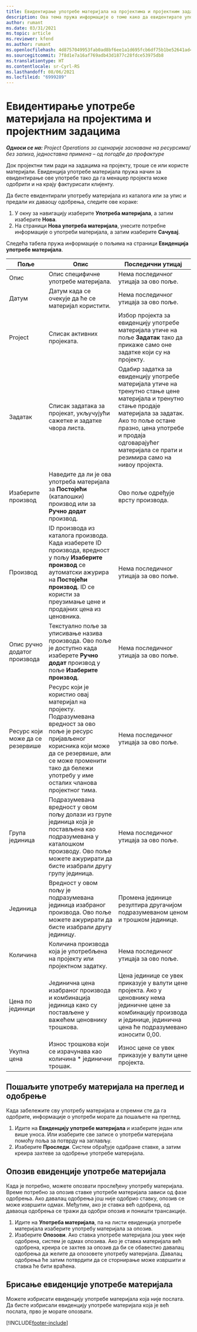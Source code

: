 ```yaml
---
title: Евидентирање употребе материјала на пројектима и пројектним задацима
description: Ова тема пружа информације о томе како да евидентирате употребу материјала према пројектима и пројектним задацима.
author: rumant
ms.date: 03/31/2021
ms.topic: article
ms.reviewer: kfend
ms.author: rumant
ms.openlocfilehash: 4d8757049953fab0ad8bf6ee1a1d695fcb6df75b1be52641ad4af3b3137d7a0a
ms.sourcegitcommit: 7f8d1e7a16af769adb43d1877c28fdce53975db8
ms.translationtype: HT
ms.contentlocale: sr-Cyrl-RS
ms.lasthandoff: 08/06/2021
ms.locfileid: "6999289"
---
```

# <a name="record-material-usage-on-projects-and-project-tasks"></a>Евидентирање употребе материјала на пројектима и пројектним задацима

_**Односи се на:** Project Operations за сценарије засноване на ресурсима/без залиха, једноставна примена – од погодбе до профактуре_

Док пројектни тим ради на задацима на пројекту, троше се или користе материјали. Евиденција употребе материјала пружа начин за евидентирање ове употребе тако да га менаџер пројекта може одобрити и на крају фактурисати клијенту. 

Да бисте евидентирали употребу материјала из каталога или за упис и предали их даваоцу одобрења, следите ове кораке: 

1. У окну за навигацију изаберите **Употреба материјала**, а затим изаберите **Нова**.
2. На страници **Нова употреба материјала**, унесите потребне информације о употреби материјала, а затим изаберите **Сачувај**.

Следећа табела пружа информације о пољима на страници **Евиденција употребе материјала**. 

| **Поље** | **Опис** | **Последични утицај** |
| --- | --- | --- |
| Опис | Опис специфичне употребе материјала. | Нема последичног утицаја за ово поље. |
| Датум | Датум када се очекује да ће се материјал користити. | Нема последичног утицаја за ово поље. |
| Project | Списак активних пројеката. | Избор пројекта за евиденцију употребе материјала утиче на поље **Задатак** тако да прикаже само оне задатке који су на пројекту. |
| Задатак | Списак задатака за пројекат, укључујући сажетке и задатке чвора листа. | Одабир задатка за евиденцију употребе материјала утиче на тренутно стање цене материјала и тренутно стање продаје материјала за задатак. Ако то поље остане празно, цена употребе и продаја одговарајућег материјала се прати и резимира само на нивоу пројекта. |
| Изаберите производ | Наведите да ли је ова употреба материјала за **Постојећи** (каталошки) производ или за **Ручно додат** производ. | Ово поље одређује врсту производа. |
| Производ | ID производа из каталога производа. Када изаберете ID производа, вредност у пољу **Изаберите производ** се аутоматски ажурира на **Постојећи производ**. ID се користи за преузимање цене и продајних цена из ценовника. | Нема последичног утицаја за ово поље. |
| Опис ручно додатог производа | Текстуално поље за уписивање назива производа. Ово поље је доступно када изаберете **Ручно додат** производ у поље **Изаберите производ**.| Нема последичног утицаја за ово поље. |
| Ресурс који може да се резервише| Ресурс који је користио овај материјал на пројекту. Подразумевана вредност за ово поље је ресурс пријављеног корисника који може да се резервише, али се може променити тако да бележи употребу у име осталих чланова пројектног тима. | Нема последичног утицаја за ово поље. |
| Група јединица | Подразумевана вредност у овом пољу долази из групе јединица која је постављена као подразумевана у каталошком производу. Ово поље можете ажурирати да бисте изабрали другу групу јединица. | Нема последичног утицаја за ово поље. |
| Јединица | Вредност у овом пољу је подразумевана јединица изабраног производа. Ово поље можете ажурирати да бисте изабрали другу јединицу. | Промена јединице резултира другачијом подразумеваном ценом и трошком јединице. |
| Количина | Количина производа која је употребљена на пројекту или пројектном задатку. | Нема последичног утицаја за ово поље. |
| Цена по јединици | Јединична цена изабраног производа и комбинација јединица како су постављене у важећем ценовнику трошкова. | Цена јединице се увек приказује у валути цене пројекта. Ако у ценовнику нема јединичне цене за комбинацију производа и јединице, јединична цена ће подразумевано износити 0,00. |
| Укупна цена | Износ трошкова који се израчунава као количина \* јединични трошак.| Износ цене се увек приказује у валути цене пројекта. |


## <a name="submit-material-usage-for-review-and-approval"></a>Пошаљите употребу материјала на преглед и одобрење 
Када забележите сву употребу материјала и спремни сте да га одобрите, информације о употреби морате да пошаљете на преглед.

1. Идите на **Евиденцију употребе материјала** и изаберите један или више уноса. Или изаберите све записе о употреби материјала помоћу поља за потврду на заглављу.
2. Изаберите **Проследи**. Систем обрађује одабране ставке, а затим креира захтеве за одобрење употребе материјала.

## <a name="recall-a-material-usage-log"></a>Опозив евиденције употребе материјала

Када је потребно, можете опозвати прослеђену употребу материјала. Време потребно за опозив ставке употребе материјала зависи од фазе одобрења.  Ако давалац одобрења још није одобрио ставку, опозив се може извршити одмах. Међутим, ако је ставка већ одобрена, од даваоца одобрења се тражи да одобри опозив и поништи трансакције.

1. Идите на **Употреба материјала**, па на листи евиденција употребе материјала изаберите употребу материјала за опозив.
2. Изаберите **Опозови**. Ако ставка употребе материјала још увек није одобрена, систем је одмах опозива. Ако је ставка материјала већ одобрена, креира се захтев за опозив да би се обавестио давалац одобрења да желите да опозовете употребу материјала. Давалац одобрења ће затим потврдити да се сторнирање може извршити и ставка ће бити враћена.

## <a name="delete-a-material-usage-log"></a>Брисање евиденције употребе материјала

Можете избрисати евиденцију употребе материјала која није послата. Да бисте избрисали евиденцију употребе материјала која је већ послата, прво је морате опозвати.



[!INCLUDE[footer-include](../includes/footer-banner.md)]

